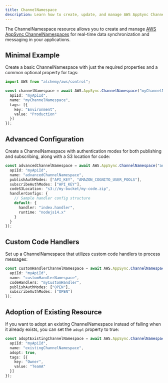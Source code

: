 ```yaml
---
title: ChannelNamespace
description: Learn how to create, update, and manage AWS AppSync ChannelNamespaces using Alchemy Cloud Control.
---
```



The ChannelNamespace resource allows you to create and manage [AWS AppSync ChannelNamespaces](https://docs.aws.amazon.com/appsync/latest/userguide/) for real-time data synchronization and messaging in your applications.

## Minimal Example

Create a basic ChannelNamespace with just the required properties and a common optional property for tags:

```ts
import AWS from "alchemy/aws/control";

const channelNamespace = await AWS.AppSync.ChannelNamespace("myChannelNamespace", {
  apiId: "myApiId",
  name: "myChannelNamespace",
  tags: [{
    key: "Environment",
    value: "Production"
  }]
});
```

## Advanced Configuration

Create a ChannelNamespace with authentication modes for both publishing and subscribing, along with a S3 location for code:

```ts
const advancedChannelNamespace = await AWS.AppSync.ChannelNamespace("advancedChannelNamespace", {
  apiId: "myApiId",
  name: "advancedChannelNamespace",
  publishAuthModes: ["API_KEY", "AMAZON_COGNITO_USER_POOLS"],
  subscribeAuthModes: ["API_KEY"],
  codeS3Location: "s3://my-bucket/my-code.zip",
  handlerConfigs: {
    // Sample handler config structure
    default: {
      handler: "index.handler",
      runtime: "nodejs14.x"
    }
  }
});
```

## Custom Code Handlers

Set up a ChannelNamespace that utilizes custom code handlers to process messages:

```ts
const customHandlerChannelNamespace = await AWS.AppSync.ChannelNamespace("customHandlerChannelNamespace", {
  apiId: "myApiId",
  name: "customHandlerNamespace",
  codeHandlers: "myCustomHandler",
  publishAuthModes: ["OPEN"],
  subscribeAuthModes: ["OPEN"]
});
```

## Adoption of Existing Resource

If you want to adopt an existing ChannelNamespace instead of failing when it already exists, you can set the `adopt` property to true:

```ts
const adoptExistingChannelNamespace = await AWS.AppSync.ChannelNamespace("existingChannelNamespace", {
  apiId: "myApiId",
  name: "existingChannelNamespace",
  adopt: true,
  tags: [{
    key: "Owner",
    value: "TeamA"
  }]
});
```
